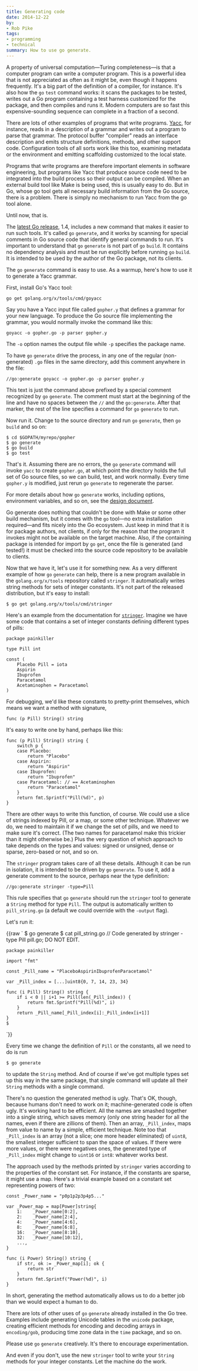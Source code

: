 ```yaml
---
title: Generating code
date: 2014-12-22
by:
- Rob Pike
tags:
- programming
- technical
summary: How to use go generate.
---
```



A property of universal computation—Turing completeness—is that a computer program can write a computer program.
This is a powerful idea that is not appreciated as often as it might be, even though it happens frequently.
It's a big part of the definition of a compiler, for instance.
It's also how the `go` `test` command works: it scans the packages to be tested,
writes out a Go program containing a test harness customized for the package,
and then compiles and runs it.
Modern computers are so fast this expensive-sounding sequence can complete in a fraction of a second.

There are lots of other examples of programs that write programs.
[Yacc](https://godoc.org/golang.org/x/tools/cmd/goyacc), for instance, reads in a description of a grammar and writes out a program to parse that grammar.
The protocol buffer "compiler" reads an interface description and emits structure definitions,
methods, and other support code.
Configuration tools of all sorts work like this too, examining metadata or the environment
and emitting scaffolding customized to the local state.

Programs that write programs are therefore important elements in software engineering,
but programs like Yacc that produce source code need to be integrated into the build
process so their output can be compiled.
When an external build tool like Make is being used, this is usually easy to do.
But in Go, whose go tool gets all necessary build information from the Go source, there is a problem.
There is simply no mechanism to run Yacc from the go tool alone.

Until now, that is.

The [latest Go release](/blog/go1.4), 1.4,
includes a new command that makes it easier to run such tools.
It's called `go` `generate`, and it works by scanning for special comments in Go source code
that identify general commands to run.
It's important to understand that `go` `generate` is not part of `go` `build`.
It contains no dependency analysis and must be run explicitly before running `go` `build`.
It is intended to be used by the author of the Go package, not its clients.

The `go` `generate` command is easy to use.
As a warmup, here's how to use it to generate a Yacc grammar.

First, install Go's Yacc tool:

	go get golang.org/x/tools/cmd/goyacc

Say you have a Yacc input file called `gopher.y` that defines a grammar for your new language.
To produce the Go source file implementing the grammar,
you would normally invoke the command like this:

	goyacc -o gopher.go -p parser gopher.y

The `-o` option names the output file while `-p` specifies the package name.

To have `go` `generate` drive the process, in any one of the regular (non-generated) `.go` files
in the same directory, add this comment anywhere in the file:

	//go:generate goyacc -o gopher.go -p parser gopher.y

This text is just the command above prefixed by a special comment recognized by `go` `generate`.
The comment must start at the beginning of the line and have no spaces between the `//` and the `go:generate`.
After that marker, the rest of the line specifies a command for `go` `generate` to run.

Now run it. Change to the source directory and run `go` `generate`, then `go` `build` and so on:

	$ cd $GOPATH/myrepo/gopher
	$ go generate
	$ go build
	$ go test

That's it.
Assuming there are no errors, the `go` `generate` command will invoke `yacc` to create `gopher.go`,
at which point the directory holds the full set of Go source files, so we can build, test, and work normally.
Every time `gopher.y` is modified, just rerun `go` `generate` to regenerate the parser.

For more details about how `go` `generate` works, including options, environment variables,
and so on, see the [design document](/s/go1.4-generate).

Go generate does nothing that couldn't be done with Make or some other build mechanism,
but it comes with the `go` tool—no extra installation required—and fits nicely into the Go ecosystem.
Just keep in mind that it is for package authors, not clients,
if only for the reason that the program it invokes might not be available on the target machine.
Also, if the containing package is intended for import by `go` `get`,
once the file is generated (and tested!) it must be checked into the
source code repository to be available to clients.

Now that we have it, let's use it for something new.
As a very different example of how `go` `generate` can help, there is a new program available in the
`golang.org/x/tools` repository called `stringer`.
It automatically writes string methods for sets of integer constants.
It's not part of the released distribution, but it's easy to install:

	$ go get golang.org/x/tools/cmd/stringer

Here's an example from the documentation for
[`stringer`](https://godoc.org/golang.org/x/tools/cmd/stringer).
Imagine we have some code that contains a set of integer constants defining different types of pills:

	package painkiller

	type Pill int

	const (
		Placebo Pill = iota
		Aspirin
		Ibuprofen
		Paracetamol
		Acetaminophen = Paracetamol
	)

For debugging, we'd like these constants to pretty-print themselves, which means we want a method with signature,

	func (p Pill) String() string

It's easy to write one by hand, perhaps like this:

	func (p Pill) String() string {
		switch p {
		case Placebo:
			return "Placebo"
		case Aspirin:
			return "Aspirin"
		case Ibuprofen:
			return "Ibuprofen"
		case Paracetamol: // == Acetaminophen
			return "Paracetamol"
		}
		return fmt.Sprintf("Pill(%d)", p)
	}

There are other ways to write this function, of course.
We could use a slice of strings indexed by Pill, or a map, or some other technique.
Whatever we do, we need to maintain it if we change the set of pills, and we need to make sure it's correct.
(The two names for paracetamol make this trickier than it might otherwise be.)
Plus the very question of which approach to take depends on the types and values:
signed or unsigned, dense or sparse, zero-based or not, and so on.

The `stringer` program takes care of all these details.
Although it can be run in isolation, it is intended to be driven by `go` `generate`.
To use it, add a generate comment to the source, perhaps near the type definition:

	//go:generate stringer -type=Pill

This rule specifies that `go` `generate` should run the `stringer` tool to generate a `String` method for type `Pill`.
The output is automatically written to `pill_string.go` (a default we could override with the
`-output` flag).

Let's run it:

{{raw `
	$ go generate
	$ cat pill_string.go
	// Code generated by stringer -type Pill pill.go; DO NOT EDIT.

	package painkiller

	import "fmt"

	const _Pill_name = "PlaceboAspirinIbuprofenParacetamol"

	var _Pill_index = [...]uint8{0, 7, 14, 23, 34}

	func (i Pill) String() string {
		if i < 0 || i+1 >= Pill(len(_Pill_index)) {
			return fmt.Sprintf("Pill(%d)", i)
		}
		return _Pill_name[_Pill_index[i]:_Pill_index[i+1]]
	}
	$
`}}

Every time we change the definition of `Pill` or the constants, all we need to do is run

	$ go generate

to update the `String` method.
And of course if we've got multiple types set up this way in the same package,
that single command will update all their `String` methods with a single command.

There's no question the generated method is ugly.
That's OK, though, because humans don't need to work on it; machine-generated code is often ugly.
It's working hard to be efficient.
All the names are smashed together into a single string,
which saves memory (only one string header for all the names, even if there are zillions of them).
Then an array, `_Pill_index`, maps from value to name by a simple, efficient technique.
Note too that `_Pill_index` is an array (not a slice; one more header eliminated) of `uint8`,
the smallest integer sufficient to span the space of values.
If there were more values, or there were negatives ones,
the generated type of `_Pill_index` might change to `uint16` or `int8`: whatever works best.

The approach used by the methods printed by `stringer` varies according to the properties of the constant set.
For instance, if the constants are sparse, it might use a map.
Here's a trivial example based on a constant set representing powers of two:

	const _Power_name = "p0p1p2p3p4p5..."

	var _Power_map = map[Power]string{
		1:    _Power_name[0:2],
		2:    _Power_name[2:4],
		4:    _Power_name[4:6],
		8:    _Power_name[6:8],
		16:   _Power_name[8:10],
		32:   _Power_name[10:12],
		...,
	}

	func (i Power) String() string {
		if str, ok := _Power_map[i]; ok {
			return str
		}
		return fmt.Sprintf("Power(%d)", i)
	}

In short, generating the method automatically allows us to do a better job than we would expect a human to do.

There are lots of other uses of `go` `generate` already installed in the Go tree.
Examples include generating Unicode tables in the `unicode` package,
creating efficient methods for encoding and decoding arrays in `encoding/gob`,
producing time zone data in the `time` package, and so on.

Please use `go` `generate` creatively.
It's there to encourage experimentation.

And even if you don't, use the new `stringer` tool to write your `String` methods for your integer constants.
Let the machine do the work.
